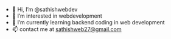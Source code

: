 - 👋 Hi, I’m @sathishwebdev
- 👀 I’m interested in webdevelopment
- 🌱 I’m currently learning backend coding in web development 
- 📫 contact me at sathishweb27@gmail.com

